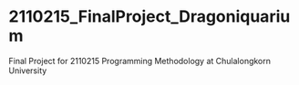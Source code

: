 # 2110215_FinalProject_Dragoniquarium
Final Project for 2110215 Programming Methodology at Chulalongkorn University
